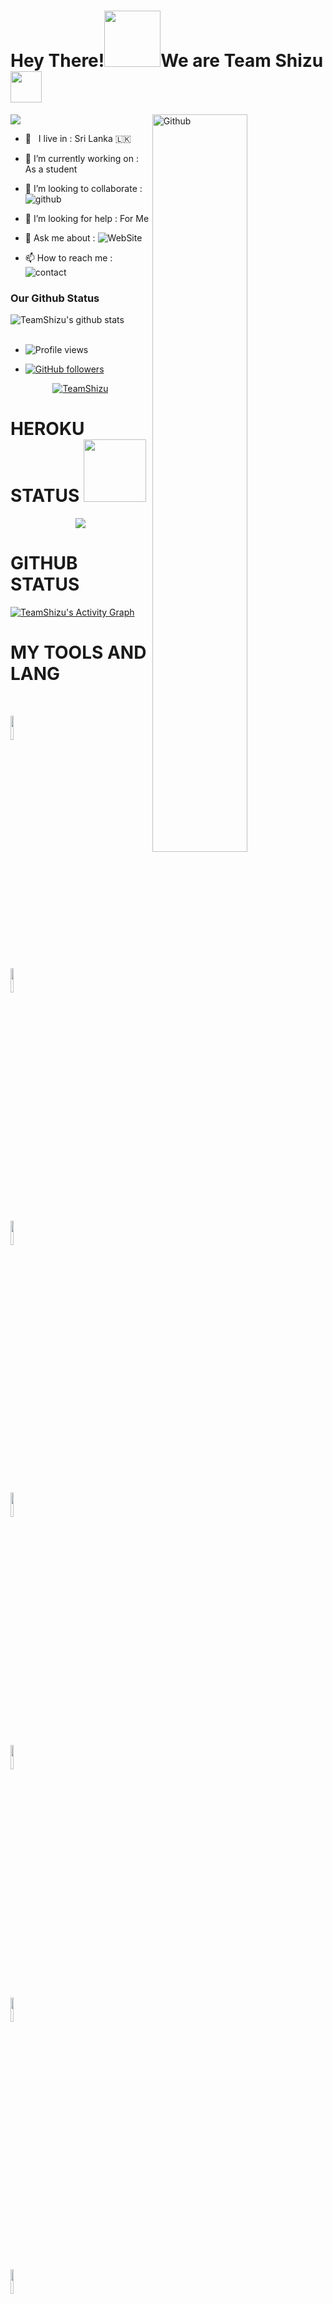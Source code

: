 

# Hey There!<img src="https://i.pinimg.com/originals/01/63/6c/01636c5434cd0462086620c60fdfec16.gif" width=90px>We are Team Shizu<img src="https://raw.githubusercontent.com/MartinHeinz/MartinHeinz/master/wave.gif" width="50px">

<img src="https://telegra.ph/file/89336a96eb696d94558ba.jpg" style="max-width:100%;">

<img width="55%" align="right" alt="Github" src="https://raw.githubusercontent.com/onimur/.github/master/.resources/git-header.svg" />

<!-- Your badges

You can use the website to generate badges: https://shields.io/

-->

-  🚶‍ &nbsp; I live in : Sri Lanka 🇱🇰  <br>

-  🔭 I’m currently working on : As a student  <br>

-  👯 I’m looking to collaborate : ![github](https://img.shields.io/badge/On-Github-black)  <br>

-  🤔 I’m looking for help : For  Me  <br>

-  💬 Ask me about : ![WebSite](https://img.shields.io/badge/Go%20to-Youtube-red) <br>

-  📫 How to reach me : ![contact](https://img.shields.io/badge/Contact%20me-On%20Telegram-blue)

### Our Github Status



<img align="center" alt="TeamShizu's github stats" src="https://github-readme-stats.vercel.app/api?username=TeamShizu&show_icons=true&theme=midnight-purple" />

  </a>

<br>

<br>

- ![Profile views](https://gpvc.arturio.dev/TeamShizu)

- [![GitHub followers](https://img.shields.io/github/followers/TeamShizu.svg?style=social&label=Follow&maxAge=2592000)](https://github.com/TeamShizu?tab=followers)

  

<p align="center"> <a href="https://github.com/TeamShizu"><img src="https://github-profile-trophy.vercel.app/?username=TeamShizu&no-bg=true" alt="TeamShizu" /></a> </p>

# HEROKU STATUS <img src="https://octodex.github.com/images/daftpunktocat-thomas.gif" width=100px>


<p align="center">

  

<img src="https://github-readme-streak-stats.herokuapp.com/?user=TeamShizu#version3"/>



</p>

# GITHUB STATUS

  <a href="https://github.com/TeamShizu"><img alt="TeamShizu's Activity Graph" src="https://activity-graph.herokuapp.com/graph?username=TeamShizu&bg_color=1F222E&color=F8D866&line=F85D7F&point=FFFFFF&hide_border=true" /></a>

# MY TOOLS AND LANG

<p align ="left">

  <br />

  <code><img width="10%"  src="https://www.vectorlogo.zone/logos/json/json-ar21.svg"></code>

  <code><img width="10%"   src="https://www.vectorlogo.zone/logos/git-scm/git-scm-ar21.svg"></code>

  <code><img width="10%"   src="https://www.vectorlogo.zone/logos/python/python-ar21.svg"></code>

  <br />

  <code><img width="10%"  src="https://www.vectorlogo.zone/logos/mysql/mysql-ar21.svg"></code>

  <code><img width="10%"  src="https://www.vectorlogo.zone/logos/sqlite/sqlite-ar21.svg"></code>

  <code><img width="10%"  src="https://www.vectorlogo.zone/logos/firebase/firebase-ar21.svg"></code>

  <br />

  <code><img width="10%"  src="https://www.vectorlogo.zone/logos/w3_html5/w3_html5-ar21.svg"></code>

  <code><img width="10%"  src="https://www.vectorlogo.zone/logos/github/github-ar21.svg"></code>

  <code><img width="10%"  src="https://www.vectorlogo.zone/logos/gitlab/gitlab-ar21.svg"></code>

  <br>

</p>  

# MOST USED LANGUAGES

![NOICE](https://github-readme-stats.vercel.app/api/top-langs/?username=TeamShizu&theme=dark&show_icons=true)

# CONTACT ME ON

<!-- Your badges

You can use the website to generate badges: https://shields.io/

-->

<a href="https://t.me/Mr_Rasiyaa"><img src="https://telegra.ph/file/0f297dcdbae3351330a74.jpg" width="150px" height="150px" /></a> 

|:---------------------------------------------------------------------------------------------------------------------------------------: |

*[TeamShizu](https://t.me/Mr_Rasiyaa)*                                                                                

 <a href="https://t.me/Mr_Rasiyaa"><img src="https://cdn4.iconfinder.com/data/icons/logos-and-brands/512/335_Telegram_logo-256.png" width="32px" height="32px"></a> <a href="#"><img src="https://cdn2.iconfinder.com/data/icons/social-icons-33/128/Instagram-256.png" width="32px" height="32px"></a>                                                                                                                                                                <a href="https://youtube.com/c/MrRGYT"><img src="https://cdn3.iconfinder.com/data/icons/2018-social-media-logotypes/1000/2018_social_media_popular_app_logo_youtube-256.png" width="32px" height="32px"></a>              <a href="#"><img src="https://cdn2.iconfinder.com/data/icons/social-media-2285/512/1_Twitter_colored_svg-256.png" width="32px" height="32px">                                                                   

    

                                                              

### Support Group:

<a href="https://t.me/ShizuSupport_Official"><img src="https://img.shields.io/badge/Shizu%20Support-Join%20Telegram%20Group-blue.svg?logo=telegram"></a>

### Telegram Bots Channel:

<a href="https://t.me/ShizuUpdates"><img src="https://img.shields.io/badge/Shizu%20Updates-Join%20Telegram%20Channel-blue.svg?logo=telegram"></a>

<p align="left">

 

<a href="https://t.me/Mr_Rasiyaa" target="blank"><img align="center" src="https://cdn4.iconfinder.com/data/icons/logos-and-brands/512/335_Telegram_logo-256.png"  height="40" width="40" /></a> &nbsp;&nbsp;

<a href="#" target="blank"><img align="center" src="https://cdn2.iconfinder.com/data/icons/social-icons-33/128/Instagram-256.png"  height="40" width="40" /></a> &nbsp;&nbsp;

<a href="https://www.youtube.com/c/MrRGYT" target="blank"><img align="center" src="https://cdn3.iconfinder.com/data/icons/2018-social-media-logotypes/1000/2018_social_media_popular_app_logo_youtube-256.png" height="40" width="40" /></a> &nbsp;&nbsp;

<a href="#" target="blank"><img align="center" src="https://cdn2.iconfinder.com/data/icons/social-media-2285/512/1_Twitter_colored_svg-256.png" height="40" width="40" /></a> &nbsp;&nbsp;

</p>

                                                              

 **Visitors Count**  

![VisitorCount](https://profile-counter.glitch.me/{TeamShizu}/count.svg)
